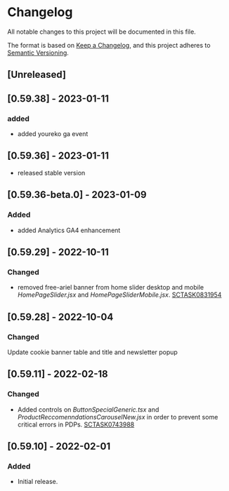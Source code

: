 # Changelog

All notable changes to this project will be documented in this file.

The format is based on [Keep a Changelog](https://keepachangelog.com/en/1.0.0/),
and this project adheres to [Semantic Versioning](https://semver.org/spec/v2.0.0.html).

## [Unreleased]

## [0.59.38] - 2023-01-11
### added 
- added youreko ga event
## [0.59.36] - 2023-01-11

- released stable version

## [0.59.36-beta.0] - 2023-01-09

### Added

- added Analytics GA4 enhancement

## [0.59.29] - 2022-10-11

### Changed

- removed free-ariel banner from home slider desktop and mobile _HomePageSlider.jsx_ and _HomePageSliderMobile.jsx_. [SCTASK0831954](https://whirlpool.service-now.com/nav_to.do?uri=sc_task.do?sys_id=6260b039974e99d08f19bce3a253af42%26sysparm_view=RPTa5d3abe347d0d5d4c6415701e36d43c3)

## [0.59.28] - 2022-10-04

### Changed

Update cookie banner table and title and newsletter popup

## [0.59.11] - 2022-02-18

### Changed

- Added controls on _ButtonSpecialGeneric.tsx_ and _ProductReccomenndationsCarouselNew.jsx_ in order to prevent some critical errors in PDPs. [SCTASK0743988](https://whirlpool.service-now.com/nav_to.do?uri=sc_task.do?sys_id=f2b752d01b21c950f845a687b04bcb20%26sysparm_view=RPTfdcf17dd1b00c198f845a687b04bcbff)

## [0.59.10] - 2022-02-01

### Added

- Initial release.

